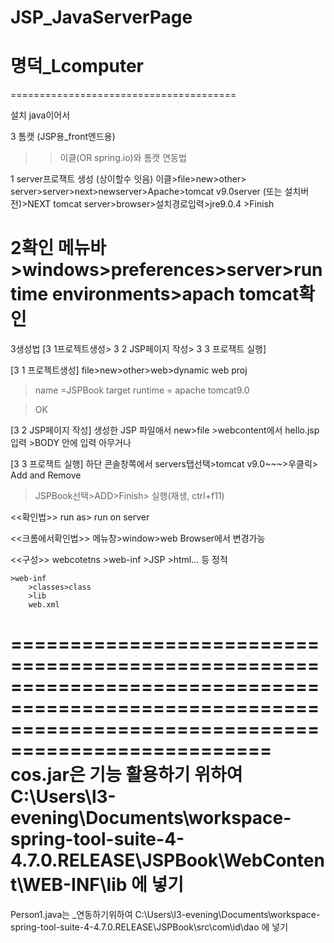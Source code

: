 # JSP_JavaServerPage
명덕_Lcomputer
==============
=======================================

설치 java이어서

3 톰캣 (JSP용_front엔드용)
>>이클(OR spring.io)와 톰캣 연동법

1 server프로잭트 생성 (상이할수 잇음)
이클>file>new>other>
server>server>next>newserver>Apache>tomcat v9.0server (또는 설치버전)>NEXT
tomcat server>browser>설치경로입력>jre9.0.4 >Finish

2확인
메뉴바>windows>preferences>server>runtime environments>apach tomcat확인
=====
3생성법
[3 1프로젝트생성> 3 2 JSP페이지 작성> 3 3 프로잭트 실행]
 
[3 1 프로젝트생성]
file>new>other>web>dynamic web proj
>name
	=JSPBook
>target runtime
	= apache tomcat9.0

> OK


[3 2  JSP페이지 작성]
생성한 JSP 파일애서
new>file >webcontent에서 hello.jsp입력 >BODY 안에 입력 아무거나

[3 3 프로잭트 실행]
하단 콘솔창쪽에서 servers탭선택>tomcat v9.0~~~>우클릭> Add and Remove
>JSPBook선택>ADD>Finish> 실행(재생, ctrl+f11)

<<확인법>>
run as> run on server

<<크롬에서확인법>>
메뉴창>window>web Browser에서 변경가능

<<구성>>
webcotetns
	>web-inf
	>JSP
	>html... 등 정적

	>web-inf
		>classes>class
		>lib
		web.xml

========================================================================================================================================================
cos.jar은 기능 활용하기 위하여
C:\Users\l3-evening\Documents\workspace-spring-tool-suite-4-4.7.0.RELEASE\JSPBook\WebContent\WEB-INF\lib
에 넣기
==============
Person1.java는 _연동하기위하여 
C:\Users\l3-evening\Documents\workspace-spring-tool-suite-4-4.7.0.RELEASE\JSPBook\src\com\id\dao
에 넣기

